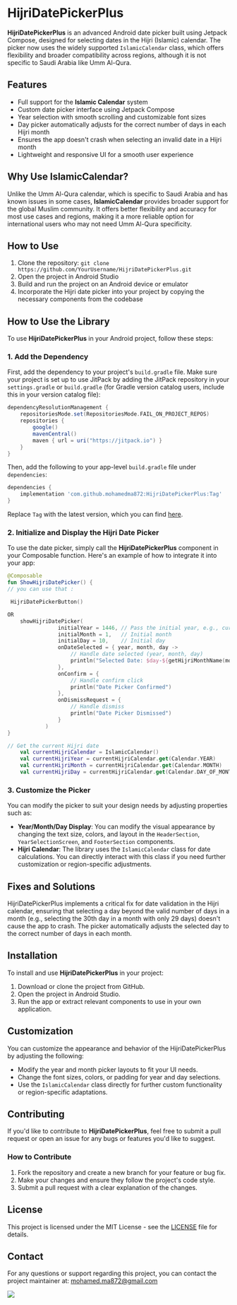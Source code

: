 

# HijriDatePickerPlus

**HijriDatePickerPlus** is an advanced Android date picker built using Jetpack Compose, designed for selecting dates in the Hijri (Islamic) calendar. The picker now uses the widely supported `IslamicCalendar` class, which offers flexibility and broader compatibility across regions, although it is not specific to Saudi Arabia like Umm Al-Qura.

## Features

- Full support for the **Islamic Calendar** system
- Custom date picker interface using Jetpack Compose
- Year selection with smooth scrolling and customizable font sizes
- Day picker automatically adjusts for the correct number of days in each Hijri month
- Ensures the app doesn't crash when selecting an invalid date in a Hijri month
- Lightweight and responsive UI for a smooth user experience

## Why Use IslamicCalendar?

Unlike the Umm Al-Qura calendar, which is specific to Saudi Arabia and has known issues in some cases, **IslamicCalendar** provides broader support for the global Muslim community. It offers better flexibility and accuracy for most use cases and regions, making it a more reliable option for international users who may not need Umm Al-Qura specificity.

## How to Use

1. Clone the repository: `git clone https://github.com/YourUsername/HijriDatePickerPlus.git`
2. Open the project in Android Studio
3. Build and run the project on an Android device or emulator
4. Incorporate the Hijri date picker into your project by copying the necessary components from the codebase



## How to Use the Library

To use **HijriDatePickerPlus** in your Android project, follow these steps:

### 1. Add the Dependency

First, add the dependency to your project's `build.gradle` file. Make sure your project is set up to use JitPack by adding the JitPack repository in your `settings.gradle` or `build.gradle` (for Gradle version catalog users, include this in your version catalog file):

```groovy
dependencyResolutionManagement {
    repositoriesMode.set(RepositoriesMode.FAIL_ON_PROJECT_REPOS)
    repositories {
        google()
        mavenCentral()
        maven { url = uri("https://jitpack.io") }
    }
}
```

Then, add the following to your app-level `build.gradle` file under `dependencies`:

```groovy
dependencies {
    implementation 'com.github.mohamedma872:HijriDatePickerPlus:Tag'
}
```

Replace `Tag` with the latest version, which you can find [here](https://jitpack.io/#mohamedma872/HijriDatePickerPlus).

### 2. Initialize and Display the Hijri Date Picker

To use the date picker, simply call the **HijriDatePickerPlus** component in your Composable function. Here's an example of how to integrate it into your app:

```kotlin
@Composable
fun ShowHijriDatePicker() {
// you can use that :

 HijriDatePickerButton()

OR
    showHijriDatePicker(
                initialYear = 1446, // Pass the initial year, e.g., current Hijri year
                initialMonth = 1,   // Initial month
                initialDay = 10,    // Initial day
                onDateSelected = { year, month, day ->
                    // Handle date selected (year, month, day)
                    println("Selected Date: $day-${getHijriMonthName(month)}-$year")
                },
                onConfirm = {
                    // Handle confirm click
                    println("Date Picker Confirmed")
                },
                onDismissRequest = {
                    // Handle dismiss
                    println("Date Picker Dismissed")
                }
            )
}
```
```kotlin
// Get the current Hijri date
    val currentHijriCalendar = IslamicCalendar()
    val currentHijriYear = currentHijriCalendar.get(Calendar.YEAR)
    val currentHijriMonth = currentHijriCalendar.get(Calendar.MONTH)
    val currentHijriDay = currentHijriCalendar.get(Calendar.DAY_OF_MONTH)
```
### 3. Customize the Picker

You can modify the picker to suit your design needs by adjusting properties such as:

- **Year/Month/Day Display**: You can modify the visual appearance by changing the text size, colors, and layout in the `HeaderSection`, `YearSelectionScreen`, and `FooterSection` components.
- **Hijri Calendar**: The library uses the `IslamicCalendar` class for date calculations. You can directly interact with this class if you need further customization or region-specific adjustments.



## Fixes and Solutions

HijriDatePickerPlus implements a critical fix for date validation in the Hijri calendar, ensuring that selecting a day beyond the valid number of days in a month (e.g., selecting the 30th day in a month with only 29 days) doesn't cause the app to crash. The picker automatically adjusts the selected day to the correct number of days in each month.

## Installation

To install and use **HijriDatePickerPlus** in your project:

1. Download or clone the project from GitHub.
2. Open the project in Android Studio.
3. Run the app or extract relevant components to use in your own application.

## Customization

You can customize the appearance and behavior of the HijriDatePickerPlus by adjusting the following:

- Modify the year and month picker layouts to fit your UI needs.
- Change the font sizes, colors, or padding for year and day selections.
- Use the `IslamicCalendar` class directly for further custom functionality or region-specific adaptations.

## Contributing

If you'd like to contribute to **HijriDatePickerPlus**, feel free to submit a pull request or open an issue for any bugs or features you'd like to suggest.

### How to Contribute

1. Fork the repository and create a new branch for your feature or bug fix.
2. Make your changes and ensure they follow the project's code style.
3. Submit a pull request with a clear explanation of the changes.

## License

This project is licensed under the MIT License - see the [LICENSE](LICENSE) file for details.

## Contact

For any questions or support regarding this project, you can contact the project maintainer at: [mohamed.ma872@gmail.com](mailto:mohamed.ma872@gmail.com)

[![](https://jitpack.io/v/mohamedma872/HijriDatePickerPlus.svg)](https://jitpack.io/#mohamedma872/HijriDatePickerPlus)

